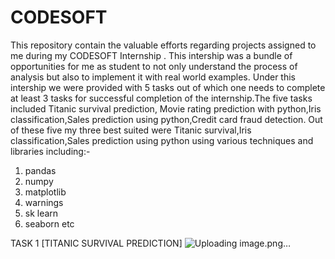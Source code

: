 # CODESOFT
This repository contain the valuable efforts regarding projects assigned to me during my CODESOFT Internship . This intership was a bundle of opportunities for me as student to not only understand the process of analysis but also to implement it with real world examples.
Under this intership we were provided with 5 tasks out of which one needs to complete at least 3 tasks for successful completion of the internship.The five tasks included Titanic survival prediction, Movie rating prediction with python,Iris classification,Sales prediction using python,Credit card fraud detection. Out of these five my three best suited were Titanic survival,Iris classification,Sales prediction using python using various techniques and libraries including:-
1) pandas
2) numpy
3) matplotlib
4) warnings
5) sk learn
6) seaborn etc

TASK 1 [TITANIC SURVIVAL PREDICTION] ![Uploading image.png…]()
